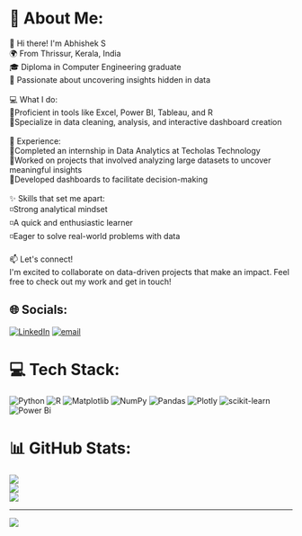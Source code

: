 # 💫 About Me:
👋 Hi there! I'm Abhishek S <br>🌍 From Thrissur, Kerala, India<br>🎓 Diploma in Computer Engineering graduate <br>🔎 Passionate about uncovering insights hidden in data<br><br>💻 What I do:<br>🔸Proficient in tools like Excel, Power BI, Tableau, and R<br>🔸Specialize in data cleaning, analysis, and interactive dashboard creation<br><br>🚀 Experience:<br>🔷Completed an internship in Data Analytics at Techolas Technology<br>🔹Worked on projects that involved analyzing large datasets to uncover meaningful insights<br>🔹Developed dashboards to facilitate decision-making<br><br>✨ Skills that set me apart:<br>◽️Strong analytical mindset<br>◽️A quick and enthusiastic learner<br>◽️Eager to solve real-world problems with data<br><br>📫 Let's connect!<br>I'm excited to collaborate on data-driven projects that make an impact. Feel free to check out my work and get in touch!


## 🌐 Socials:
[![LinkedIn](https://img.shields.io/badge/LinkedIn-%230077B5.svg?logo=linkedin&logoColor=white)](https://linkedin.com/in/abhishek-s-434519341) [![email](https://img.shields.io/badge/Email-D14836?logo=gmail&logoColor=white)](mailto:abhishekplkcty@gmail.com) 

# 💻 Tech Stack:
![Python](https://img.shields.io/badge/python-3670A0?style=for-the-badge&logo=python&logoColor=ffdd54) ![R](https://img.shields.io/badge/r-%23276DC3.svg?style=for-the-badge&logo=r&logoColor=white) ![Matplotlib](https://img.shields.io/badge/Matplotlib-%23ffffff.svg?style=for-the-badge&logo=Matplotlib&logoColor=black) ![NumPy](https://img.shields.io/badge/numpy-%23013243.svg?style=for-the-badge&logo=numpy&logoColor=white) ![Pandas](https://img.shields.io/badge/pandas-%23150458.svg?style=for-the-badge&logo=pandas&logoColor=white) ![Plotly](https://img.shields.io/badge/Plotly-%233F4F75.svg?style=for-the-badge&logo=plotly&logoColor=white) ![scikit-learn](https://img.shields.io/badge/scikit--learn-%23F7931E.svg?style=for-the-badge&logo=scikit-learn&logoColor=white) ![Power Bi](https://img.shields.io/badge/power_bi-F2C811?style=for-the-badge&logo=powerbi&logoColor=black)
# 📊 GitHub Stats:
![](https://github-readme-stats.vercel.app/api?username=Abhishek-7455&theme=dark&hide_border=false&include_all_commits=false&count_private=false)<br/>
![](https://nirzak-streak-stats.vercel.app/?user=Abhishek-7455&theme=dark&hide_border=false)<br/>
![](https://github-readme-stats.vercel.app/api/top-langs/?username=Abhishek-7455&theme=dark&hide_border=false&include_all_commits=false&count_private=false&layout=compact)

---
[![](https://visitcount.itsvg.in/api?id=Abhishek-7455&icon=1&color=1)](https://visitcount.itsvg.in)

<!-- Proudly created with GPRM ( https://gprm.itsvg.in ) -->
